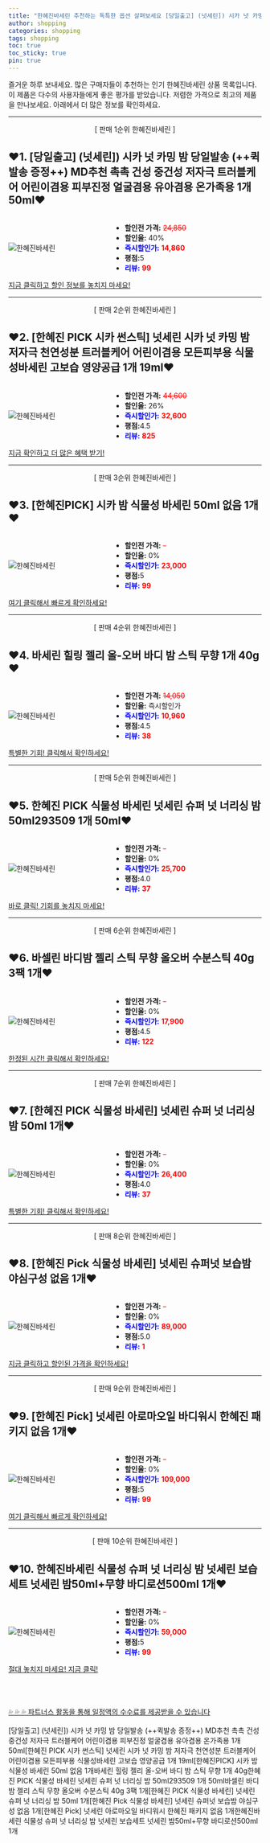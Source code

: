 ```yaml
---
title: "한혜진바세린 추천하는 독특한 옵션 살펴보세요 [당일출고] (넛세린]) 시카 넛 카밍"
author: shopping
categories: shopping
tags: shopping
toc: true
toc_sticky: true
pin: true
---
```

즐거운 하루 보내세요. 많은 구매자들이 추천하는 인기 한혜진바세린 상품 목록입니다. 이 제품은 다수의 사용자들에게 좋은 평가를 받았습니다. 저렴한 가격으로 최고의 제품을 만나보세요. 아래에서 더 많은 정보를 확인하세요.

---
<p class="toplist" style="margin: 0 auto; display: block; width: fit-content;">[ 판매 1순위 한혜진바세린 ]</p>

<h2><strong>❤️1. [당일출고] (넛세린]) 시카 넛 카밍 밤 당일발송 (++퀵발송 증정++) MD추천 촉촉 건성 중건성 저자극 트러블케어 어린이겸용 피부진정 얼굴겸용 유아겸용 온가족용 1개 50ml❤️</strong></h2>

<div style="display: flex; align-items: center;">
    <div style="flex: 0.4;">
        <img src="https://thumbnail8.coupangcdn.com/thumbnails/remote/230x230ex/image/vendor_inventory/012b/cfe397b040255b921482f9d678b8ec9fd2e72c9411fc6fab93ebe7567083.png" alt="한혜진바세린" style="max-width: 100%;">
    </div>
    <div style="flex: 0.6; margin-left: 10px;">
        <ul>
            <li><strong>할인전 가격:</strong> <del style="color: red;">24,850</del></li>
            <li><strong>할인율:</strong> 40%</li>
            <li><span style='color:blue'><strong>즉시할인가:</strong></span> <span style='color:red'><strong>14,860</strong></span></li>
            <li><strong>평점:</strong>5</li>
            <li><span style='color:blue'><strong>리뷰:</strong></span> <span style='color:red'><strong>99</strong></span></li>
        </ul>
    </div>
</div>
<div class="center">
    <a href="https://selin100587001.github.io?lptag=AF9450613&subid=githubio&pageKey=8228211448&traceid=V0-153&itemId=23673738205&vendorItemId=90698975441" class="myButton">
        지금 클릭하고 할인 정보를 놓치지 마세요!
    </a>
</div>


---
<p class="toplist" style="margin: 0 auto; display: block; width: fit-content;">[ 판매 2순위 한혜진바세린 ]</p>

<h2><strong>❤️2. [한혜진 PICK 시카 썬스틱] 넛세린 시카 넛 카밍 밤 저자극 천연성분 트러블케어 어린이겸용 모든피부용 식물성바세린 고보습 영양공급 1개 19ml❤️</strong></h2>

<div style="display: flex; align-items: center;">
    <div style="flex: 0.4;">
        <img src="https://thumbnail6.coupangcdn.com/thumbnails/remote/230x230ex/image/vendor_inventory/7b02/9c1224cb20cc1ac92b4772e9f0cbd8376b7f5782aa5b18756155a09c3d50.png" alt="한혜진바세린" style="max-width: 100%;">
    </div>
    <div style="flex: 0.6; margin-left: 10px;">
        <ul>
            <li><strong>할인전 가격:</strong> <del style="color: red;">44,600</del></li>
            <li><strong>할인율:</strong> 26%</li>
            <li><span style='color:blue'><strong>즉시할인가:</strong></span> <span style='color:red'><strong>32,600</strong></span></li>
            <li><strong>평점:</strong>4.5</li>
            <li><span style='color:blue'><strong>리뷰:</strong></span> <span style='color:red'><strong>825</strong></span></li>
        </ul>
    </div>
</div>
<div class="center">
    <a href="https://selin100587001.github.io?lptag=AF9450613&subid=githubio&pageKey=7542891053&traceid=V0-153&itemId=23083662685&vendorItemId=90117150147" class="myButton">
        지금 확인하고 더 많은 혜택 받기!
    </a>
</div>


---
<p class="toplist" style="margin: 0 auto; display: block; width: fit-content;">[ 판매 3순위 한혜진바세린 ]</p>

<h2><strong>❤️3. [한혜진PICK] 시카 밤 식물성 바세린 50ml 없음 1개❤️</strong></h2>

<div style="display: flex; align-items: center;">
    <div style="flex: 0.4;">
        <img src="https://thumbnail6.coupangcdn.com/thumbnails/remote/230x230ex/image/vendor_inventory/7c3f/334f60f8e4d64499002176059c950d932f9b4697187f146736a211c3abf2.jpg" alt="한혜진바세린" style="max-width: 100%;">
    </div>
    <div style="flex: 0.6; margin-left: 10px;">
        <ul>
            <li><strong>할인전 가격:</strong> <del style="color: red;">-</del></li>
            <li><strong>할인율:</strong> 0%</li>
            <li><span style='color:blue'><strong>즉시할인가:</strong></span> <span style='color:red'><strong>23,000</strong></span></li>
            <li><strong>평점:</strong>5</li>
            <li><span style='color:blue'><strong>리뷰:</strong></span> <span style='color:red'><strong>99</strong></span></li>
        </ul>
    </div>
</div>
<div class="center">
    <a href="https://selin100587001.github.io?lptag=AF9450613&subid=githubio&pageKey=7851539145&traceid=V0-153&itemId=21402159292&vendorItemId=88458769782" class="myButton">
        여기 클릭해서 빠르게 확인하세요!
    </a>
</div>


---
<p class="toplist" style="margin: 0 auto; display: block; width: fit-content;">[ 판매 4순위 한혜진바세린 ]</p>

<h2><strong>❤️4. 바세린 힐링 젤리 올-오버 바디 밤 스틱 무향 1개 40g❤️</strong></h2>

<div style="display: flex; align-items: center;">
    <div style="flex: 0.4;">
        <img src="https://thumbnail10.coupangcdn.com/thumbnails/remote/230x230ex/image/vendor_inventory/0dcc/087c5b72493b02b7069be5487aa75ae1a31b64dbfa86c4d8031344557064.JPG" alt="한혜진바세린" style="max-width: 100%;">
    </div>
    <div style="flex: 0.6; margin-left: 10px;">
        <ul>
            <li><strong>할인전 가격:</strong> <del style="color: red;">14,050</del></li>
            <li><strong>할인율:</strong> 즉시할인가</li>
            <li><span style='color:blue'><strong>즉시할인가:</strong></span> <span style='color:red'><strong>10,960</strong></span></li>
            <li><strong>평점:</strong>4.5</li>
            <li><span style='color:blue'><strong>리뷰:</strong></span> <span style='color:red'><strong>38</strong></span></li>
        </ul>
    </div>
</div>
<div class="center">
    <a href="https://selin100587001.github.io?lptag=AF9450613&subid=githubio&pageKey=6465787442&traceid=V0-153&itemId=23391944878&vendorItemId=90419560352" class="myButton">
        특별한 기회! 클릭해서 확인하세요!
    </a>
</div>


---
<p class="toplist" style="margin: 0 auto; display: block; width: fit-content;">[ 판매 5순위 한혜진바세린 ]</p>

<h2><strong>❤️5. 한혜진 PICK 식물성 바세린 넛세린 슈퍼 넛 너리싱 밤 50ml293509 1개 50ml❤️</strong></h2>

<div style="display: flex; align-items: center;">
    <div style="flex: 0.4;">
        <img src="https://thumbnail7.coupangcdn.com/thumbnails/remote/230x230ex/image/vendor_inventory/e507/816a968495f0bbafe9e06adeca55f8cee46d6d854e46f12e176262d610ef.png" alt="한혜진바세린" style="max-width: 100%;">
    </div>
    <div style="flex: 0.6; margin-left: 10px;">
        <ul>
            <li><strong>할인전 가격:</strong> <del style="color: red;">-</del></li>
            <li><strong>할인율:</strong> 0%</li>
            <li><span style='color:blue'><strong>즉시할인가:</strong></span> <span style='color:red'><strong>25,700</strong></span></li>
            <li><strong>평점:</strong>4.0</li>
            <li><span style='color:blue'><strong>리뷰:</strong></span> <span style='color:red'><strong>37</strong></span></li>
        </ul>
    </div>
</div>
<div class="center">
    <a href="https://selin100587001.github.io?lptag=AF9450613&subid=githubio&pageKey=7831234182&traceid=V0-153&itemId=23715916925&vendorItemId=90740785024" class="myButton">
        바로 클릭! 기회를 놓치지 마세요!
    </a>
</div>


---
<p class="toplist" style="margin: 0 auto; display: block; width: fit-content;">[ 판매 6순위 한혜진바세린 ]</p>

<h2><strong>❤️6. 바셀린 바디밤 젤리 스틱 무향 올오버 수분스틱 40g 3팩 1개❤️</strong></h2>

<div style="display: flex; align-items: center;">
    <div style="flex: 0.4;">
        <img src="https://thumbnail9.coupangcdn.com/thumbnails/remote/230x230ex/image/vendor_inventory/45f5/abd31d47256f1a00a3ab0b5015368b4b09269533359753f3c65246f3e3dc.jpg" alt="한혜진바세린" style="max-width: 100%;">
    </div>
    <div style="flex: 0.6; margin-left: 10px;">
        <ul>
            <li><strong>할인전 가격:</strong> <del style="color: red;">-</del></li>
            <li><strong>할인율:</strong> 0%</li>
            <li><span style='color:blue'><strong>즉시할인가:</strong></span> <span style='color:red'><strong>17,900</strong></span></li>
            <li><strong>평점:</strong>4.5</li>
            <li><span style='color:blue'><strong>리뷰:</strong></span> <span style='color:red'><strong>122</strong></span></li>
        </ul>
    </div>
</div>
<div class="center">
    <a href="https://selin100587001.github.io?lptag=AF9450613&subid=githubio&pageKey=7754189199&traceid=V0-153&itemId=22212396531&vendorItemId=89258420938" class="myButton">
        한정된 시간! 클릭해서 확인하세요!
    </a>
</div>


---
<p class="toplist" style="margin: 0 auto; display: block; width: fit-content;">[ 판매 7순위 한혜진바세린 ]</p>

<h2><strong>❤️7. [한혜진 PICK 식물성 바세린] 넛세린 슈퍼 넛 너리싱 밤 50ml 1개❤️</strong></h2>

<div style="display: flex; align-items: center;">
    <div style="flex: 0.4;">
        <img src="https://thumbnail8.coupangcdn.com/thumbnails/remote/230x230ex/image/vendor_inventory/deb5/65ab0d33b8c69735391e5478057b47bc9d99647e50194adaafb9338c72e2.jpg" alt="한혜진바세린" style="max-width: 100%;">
    </div>
    <div style="flex: 0.6; margin-left: 10px;">
        <ul>
            <li><strong>할인전 가격:</strong> <del style="color: red;">-</del></li>
            <li><strong>할인율:</strong> 0%</li>
            <li><span style='color:blue'><strong>즉시할인가:</strong></span> <span style='color:red'><strong>26,400</strong></span></li>
            <li><strong>평점:</strong>4.0</li>
            <li><span style='color:blue'><strong>리뷰:</strong></span> <span style='color:red'><strong>37</strong></span></li>
        </ul>
    </div>
</div>
<div class="center">
    <a href="https://selin100587001.github.io?lptag=AF9450613&subid=githubio&pageKey=7831234182&traceid=V0-153&itemId=23677552833&vendorItemId=90702761566" class="myButton">
        특별한 기회! 클릭해서 확인하세요!
    </a>
</div>


---
<p class="toplist" style="margin: 0 auto; display: block; width: fit-content;">[ 판매 8순위 한혜진바세린 ]</p>

<h2><strong>❤️8. [한혜진 Pick 식물성 바세린] 넛세린 슈퍼넛 보습밤 야심구성 없음 1개❤️</strong></h2>

<div style="display: flex; align-items: center;">
    <div style="flex: 0.4;">
        <img src="https://thumbnail7.coupangcdn.com/thumbnails/remote/230x230ex/image/vendor_inventory/59cf/be5755d7e56e22f9fb5369fe6041d2c5be34d6a2a39a3b0bad812a95f724.jpg" alt="한혜진바세린" style="max-width: 100%;">
    </div>
    <div style="flex: 0.6; margin-left: 10px;">
        <ul>
            <li><strong>할인전 가격:</strong> <del style="color: red;">-</del></li>
            <li><strong>할인율:</strong> 0%</li>
            <li><span style='color:blue'><strong>즉시할인가:</strong></span> <span style='color:red'><strong>89,000</strong></span></li>
            <li><strong>평점:</strong>5.0</li>
            <li><span style='color:blue'><strong>리뷰:</strong></span> <span style='color:red'><strong>1</strong></span></li>
        </ul>
    </div>
</div>
<div class="center">
    <a href="https://selin100587001.github.io?lptag=AF9450613&subid=githubio&pageKey=7778625373&traceid=V0-153&itemId=21017998574&vendorItemId=88280787835" class="myButton">
        지금 클릭하고 할인된 가격을 확인하세요!
    </a>
</div>


---
<p class="toplist" style="margin: 0 auto; display: block; width: fit-content;">[ 판매 9순위 한혜진바세린 ]</p>

<h2><strong>❤️9. [한혜진 Pick] 넛세린 아로마오일 바디워시 한혜진 패키지 없음 1개❤️</strong></h2>

<div style="display: flex; align-items: center;">
    <div style="flex: 0.4;">
        <img src="https://thumbnail7.coupangcdn.com/thumbnails/remote/230x230ex/image/vendor_inventory/c1b5/952e3ace5d32d99560fd2ba620d06da4bff81b26c628c353e966e576705c.jpg" alt="한혜진바세린" style="max-width: 100%;">
    </div>
    <div style="flex: 0.6; margin-left: 10px;">
        <ul>
            <li><strong>할인전 가격:</strong> <del style="color: red;">-</del></li>
            <li><strong>할인율:</strong> 0%</li>
            <li><span style='color:blue'><strong>즉시할인가:</strong></span> <span style='color:red'><strong>109,000</strong></span></li>
            <li><strong>평점:</strong>5</li>
            <li><span style='color:blue'><strong>리뷰:</strong></span> <span style='color:red'><strong>99</strong></span></li>
        </ul>
    </div>
</div>
<div class="center">
    <a href="https://selin100587001.github.io?lptag=AF9450613&subid=githubio&pageKey=8207866440&traceid=V0-153&itemId=23548627778&vendorItemId=90574699057" class="myButton">
        여기 클릭해서 빠르게 확인하세요!
    </a>
</div>


---
<p class="toplist" style="margin: 0 auto; display: block; width: fit-content;">[ 판매 10순위 한혜진바세린 ]</p>

<h2><strong>❤️10. 한혜진바세린 식물성 슈퍼 넛 너리싱 밤 넛세린 보습세트 넛세린 밤50ml+무향 바디로션500ml 1개❤️</strong></h2>

<div style="display: flex; align-items: center;">
    <div style="flex: 0.4;">
        <img src="https://thumbnail8.coupangcdn.com/thumbnails/remote/230x230ex/image/vendor_inventory/d306/73b001c151f4ffc2634644198329d090010e6d2334de6299b5a4a6e9b1f1.png" alt="한혜진바세린" style="max-width: 100%;">
    </div>
    <div style="flex: 0.6; margin-left: 10px;">
        <ul>
            <li><strong>할인전 가격:</strong> <del style="color: red;">-</del></li>
            <li><strong>할인율:</strong> 0%</li>
            <li><span style='color:blue'><strong>즉시할인가:</strong></span> <span style='color:red'><strong>59,000</strong></span></li>
            <li><strong>평점:</strong>5</li>
            <li><span style='color:blue'><strong>리뷰:</strong></span> <span style='color:red'><strong>99</strong></span></li>
        </ul>
    </div>
</div>
<div class="center">
    <a href="https://selin100587001.github.io?lptag=AF9450613&subid=githubio&pageKey=8186578157&traceid=V0-153&itemId=23413072147&vendorItemId=90440144004" class="myButton">
        절대 놓치지 마세요! 지금 클릭!
    </a>
</div>

<br><br><br>[💦 💦 💦 파트너스 활동을 통해 일정액의 수수료를 제공받을 수 있습니다](https://link.coupang.com/a/bcpT2c)<br><br>[당일출고] (넛세린]) 시카 넛 카밍 밤 당일발송 (++퀵발송 증정++) MD추천 촉촉 건성 중건성 저자극 트러블케어 어린이겸용 피부진정 얼굴겸용 유아겸용 온가족용 1개 50ml[한혜진 PICK 시카 썬스틱] 넛세린 시카 넛 카밍 밤 저자극 천연성분 트러블케어 어린이겸용 모든피부용 식물성바세린 고보습 영양공급 1개 19ml[한혜진PICK] 시카 밤 식물성 바세린 50ml 없음 1개바세린 힐링 젤리 올-오버 바디 밤 스틱 무향 1개 40g한혜진 PICK 식물성 바세린 넛세린 슈퍼 넛 너리싱 밤 50ml293509 1개 50ml바셀린 바디밤 젤리 스틱 무향 올오버 수분스틱 40g 3팩 1개[한혜진 PICK 식물성 바세린] 넛세린 슈퍼 넛 너리싱 밤 50ml 1개[한혜진 Pick 식물성 바세린] 넛세린 슈퍼넛 보습밤 야심구성 없음 1개[한혜진 Pick] 넛세린 아로마오일 바디워시 한혜진 패키지 없음 1개한혜진바세린 식물성 슈퍼 넛 너리싱 밤 넛세린 보습세트 넛세린 밤50ml+무향 바디로션500ml 1개